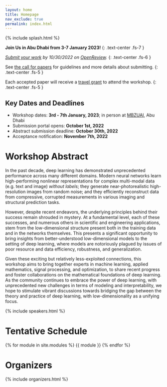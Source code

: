 ```yaml
---
layout: home
title: Homepage
nav_exclude: true
permalink: index.html
---
```


{% include splash.html %}

**Join Us in Abu Dhabi from 3-7 January 2023!**
{: .text-center .fs-7 }

*[Submit your work](https://openreview.net/group?id=mbzuai.ac.ae/SLowDNN/2023/Workshop) by
10/30/2022 on [OpenReview](https://openreview.net/group?id=mbzuai.ac.ae/SLowDNN/2023/Workshop).*
{: .text-center .fs-6 }

See [the call for papers]({{site.base}}/submission) for guidelines and
more details about submitting.
{: .text-center .fs-5 }

Each accepted paper will receive a [travel grant]({{site.base}}/travel) to
attend the workshop.
{: .text-center .fs-5 }

## Key Dates and Deadlines

- Workshop dates: **3rd - 7th January, 2023**; in person at
  [MBZUAI](https://mbzuai.ac.ae/), Abu Dhabi 
- Submission portal opens: **October 1st, 2022**
- Abstract submission deadline: **October 30th, 2022**
- Acceptance notification: **November 7th, 2022**

# Workshop Abstract

In the past decade, deep learning has demonstrated unprecedented performance
across many different domains. Modern neural networks learn high-performing
nonlinear representations for complex multi-modal data (e.g. text and image)
*without labels*; they generate near-photorealistic high-resolution images from
random noise; and they efficiently reconstruct data from compressive, corrupted
measurements in various imaging and structural prediction tasks.

However, despite recent endeavors, the underlying principles behind their
success remain shrouded in mystery. At a fundamental level, each of these
successes, and numerous others in scientific and engineering applications, stem
from the low-dimensional structure present both in the training data and in the
networks themselves. This presents a significant opportunity to bring insights
from better-understood low-dimensional models to the setting of deep learning,
where models are notoriously plagued by issues of poor resource and data
efficiency, robustness, and generalization.

Given these exciting but relatively less-exploited connections, this workshop
aims to bring together experts in machine learning, applied mathematics, signal
processing, and optimization, to share recent progress and foster
collaborations on the mathematical foundations of deep learning. As the
community continues to embrace the power of deep learning, with unprecedented
new challenges in terms of modeling and interpretability, we hope to stimulate
vibrant discussions towards bridging the gap between the theory and practice of
deep learning, with low-dimensionality as a unifying focus.

{% include speakers.html %}

# Tentative Schedule

{% for module in site.modules %}
{{ module }}
{% endfor %}


# Organizers

{% include organizers.html %}


